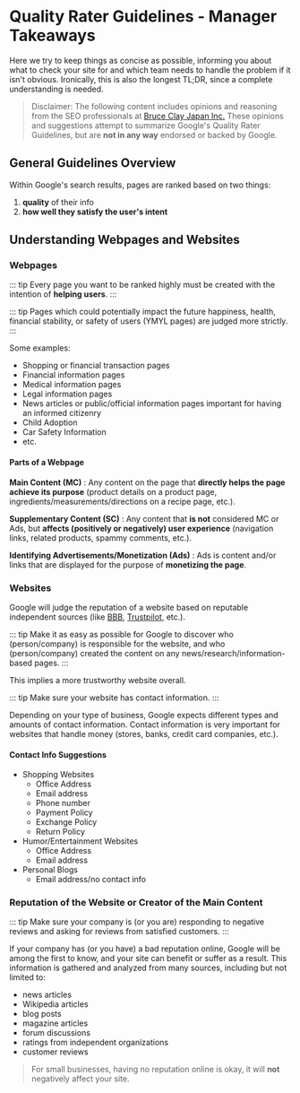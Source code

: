 # Quality Rater Guidelines - Manager Takeaways

Here we try to keep things as concise as possible, informing you about what to check your site for and which team needs to handle the problem if it isn't obvious. Ironically, this is also the longest TL;DR, since a complete understanding is needed.

> Disclaimer: The following content includes opinions and reasoning from the SEO professionals at [Bruce Clay Japan Inc.](https://bruceclay.jpn.com) These opinions and suggestions attempt to summarize Google's Quality Rater Guidelines, but are **not in any way** endorsed or backed by Google.

## General Guidelines Overview

Within Google's search results, pages are ranked based on two things:

1. **quality** of their info
2. **how well they satisfy the user's intent**

## Understanding Webpages and Websites

### Webpages

::: tip
Every page you want to be ranked highly must be created with the intention of **helping users**.
:::

::: tip
Pages which could potentially impact the future happiness, health, financial stability, or safety of users (YMYL pages) are judged more strictly.
:::

Some examples:

- Shopping or financial transaction pages
- Financial information pages
- Medical information pages
- Legal information pages
- News articles or public/official information pages important for having an informed citizenry
- Child Adoption
- Car Safety Information
- etc.

#### Parts of a Webpage

**Main Content (MC)**
: Any content on the page that **directly helps the page achieve its purpose** (product details on a product page, ingredients/measurements/directions on a recipe page, etc.).

**Supplementary Content (SC)**
: Any content that **is not** considered MC or Ads, but **affects (positively or negatively) user experience** (navigation links, related products, spammy comments, etc.).

**Identifying Advertisements/Monetization (Ads)**
: Ads is content and/or links that are displayed for the purpose of **monetizing the page**.

### Websites

Google will judge the reputation of a website based on reputable independent sources (like [BBB](https://www.bbb.org/), [Trustpilot](https://www.trustpilot.com/), etc.).

::: tip
Make it as easy as possible for Google to discover who (person/company) is responsible for the website, and who (person/company) created the content on any news/research/information-based pages.
:::  

This implies a more trustworthy website overall.

::: tip
Make sure your website has contact information.
:::

Depending on your type of business, Google expects different types and amounts of contact information. Contact information is very important for websites that handle money (stores, banks, credit card companies, etc.).

#### Contact Info Suggestions

- Shopping Websites
  - Office Address
  - Email address
  - Phone number
  - Payment Policy
  - Exchange Policy
  - Return Policy
- Humor/Entertainment Websites
  - Office Address
  - Email address
- Personal Blogs
  - Email address/no contact info

### Reputation of the Website or Creator of the Main Content

::: tip
Make sure your company is (or you are) responding to negative reviews and asking for reviews from satisfied customers.
:::

If your company has (or you have) a bad reputation online, Google will be among the first to know, and your site can benefit or suffer as a result. This information is gathered and analyzed from many sources, including but not limited to:

- news articles
- Wikipedia articles
- blog posts
- magazine articles
- forum discussions
- ratings from independent organizations
- customer reviews

> For small businesses, having no reputation online is okay, it will **not** negatively affect your site.
